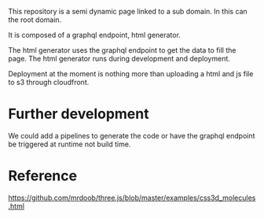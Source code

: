 This repository is a semi dynamic page linked to a sub domain. In this can the root domain.

It is composed of a graphql endpoint, html generator.

The html generator uses the graphql endpoint to get the data to fill the page.
The html generator runs during development and deployment.

Deployment at the moment is nothing more than uploading a html and js file to s3 through cloudfront.

# Further development

We could add a pipelines to generate the code or have the graphql endpoint be triggered at runtime not build time.

# Reference

https://github.com/mrdoob/three.js/blob/master/examples/css3d_molecules.html

